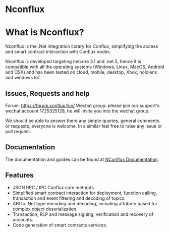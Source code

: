 # Nconflux

 
 
# What is Nconflux?

Nconflux is the .Net integration library for Conflux, simplifying the access and smart contract interaction with Conflux nodes.

Nconflux is developed targeting   netcore 3.1 and .net 5, hence it is compatible with all the operating systems (Windows, Linux, MacOS, Android and OSX) and has been tested on cloud, mobile, desktop, Xbox, hololens and windows IoT.
 

## Issues, Requests and help

Forum: https://forum.conflux.fun/
Wechat group: please join our support's wechat account 1725325128,  he will invite you into the wechat group.

We should be able to answer there any simple queries, general comments or requests, everyone is welcome. In a similar feel free to raise any issue or pull request.

## Documentation
The documentation and guides can be found at [NConflux Documentation](https://www.yuque.com/docs/share/218b0c83-ab0f-4195-a23d-a559b851844a). 

## Features

* JSON RPC / IPC Conflux core methods. 
* Simplified smart contract interaction for deployment, function calling, transaction and event filtering and decoding of topics.
* ABI to .Net type encoding and decoding, including attribute based for complex object deserialization.
* Transaction, RLP and message signing, verification and recovery of accounts.
* Code generation of smart contracts services.
 